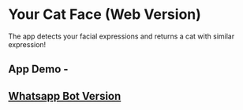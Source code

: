 # Your Cat Face (Web Version)

The app detects your facial expressions and returns a cat with similar expression!

## App Demo - 

## [Whatsapp Bot Version](https://github.com/HrushikeshAgrawal/your-cat-face-bot)
